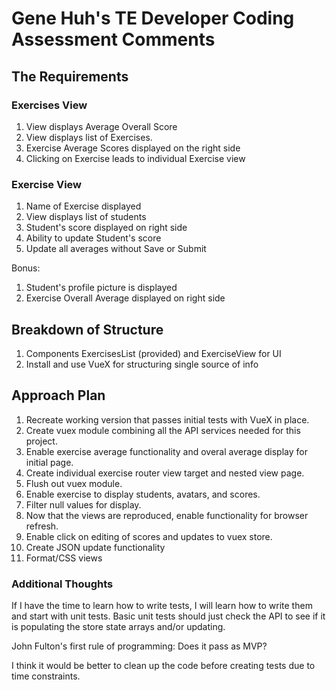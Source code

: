 # Gene Huh's TE Developer Coding Assessment Comments

## The Requirements

### Exercises View
1. View displays Average Overall Score
2. View displays list of Exercises.
2. Exercise Average Scores displayed on the right side
3. Clicking on Exercise leads to individual Exercise view

### Exercise View
1. Name of Exercise displayed 
2. View displays list of students
3. Student's score displayed on right side
4. Ability to update Student's score
5. Update all averages without Save or Submit

Bonus:
1. Student's profile picture is displayed
2. Exercise Overall Average displayed on right side

## Breakdown of Structure

1. Components ExercisesList (provided) and ExerciseView for UI
2. Install and use VueX for structuring single source of info

## Approach Plan

1. Recreate working version that passes initial tests with VueX in place.
2. Create vuex module combining all the API services needed for this project.
3. Enable exercise average functionality and overal average display for initial page.
4. Create individual exercise router view target and nested view page.
5. Flush out vuex module.
6. Enable exercise to display students, avatars, and scores.
7. Filter null values for display.
8. Now that the views are reproduced, enable functionality for browser refresh.
9. Enable click on editing of scores and updates to vuex store.
10. Create JSON update functionality
11. Format/CSS views

### Additional Thoughts

If I have the time to learn how to write tests, I will learn how to write them and start with unit tests. Basic unit tests should just check the API to see if it is populating the store state arrays and/or updating.

John Fulton's first rule of programming: Does it pass as MVP?

I think it would be better to clean up the code before creating tests due to time constraints.